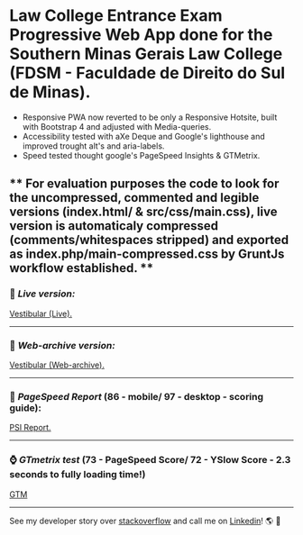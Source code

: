 # Law College Entrance Exam Progressive Web App done for the Southern Minas Gerais Law College (FDSM - Faculdade de Direito do Sul de Minas).

- Responsive PWA now reverted to be only a Responsive Hotsite, built with Bootstrap 4 and adjusted with Media-queries.
- Accessibility tested with aXe Deque and Google's lighthouse and improved trought alt's and aria-labels.
- Speed tested thought google's PageSpeed Insights & GTMetrix.

** For evaluation purposes the code to look for the uncompressed, commented and legible versions (index.html/ & src/css/main.css), live version is automaticaly compressed (comments/whitespaces stripped) and exported as index.php/main-compressed.css by GruntJs workflow established. ** 
<br>
---

### :metal: *Live version:* 
[Vestibular (Live).](https://www.fdsm.edu.br/vestibular/)

---

### :date: *Web-archive version:*
[Vestibular (Web-archive).](https://web.archive.org/web/20191029120450/https://www.fdsm.edu.br/vestibular/)

---

### :rabbit2: *PageSpeed Report* (**86** - mobile/ **97** - desktop - scoring guide):
[PSI Report.](https://developers.google.com/speed/pagespeed/insights/?url=https%3A%2F%2Fwww.fdsm.edu.br%2Fvestibular%2F&tab=desktop)

---

### :watch: *GTmetrix test* (**73** - PageSpeed Score/ **72** - YSlow Score - 2.3 seconds to fully loading time!)
[GTM](https://gtmetrix.com/reports/www.fdsm.edu.br/TjqRXEtD)

---

See my developer story over [stackoverflow](https://stackoverflow.com/story/andreygomes87b) and call me on [Linkedin](https://www.linkedin.com/in/andreygomes87b/)! :earth_americas: :metal: 
